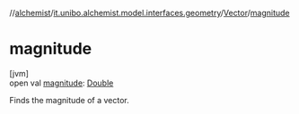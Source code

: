 //[alchemist](../../../index.md)/[it.unibo.alchemist.model.interfaces.geometry](../index.md)/[Vector](index.md)/[magnitude](magnitude.md)

# magnitude

[jvm]\
open val [magnitude](magnitude.md): [Double](https://kotlinlang.org/api/latest/jvm/stdlib/kotlin/-double/index.html)

Finds the magnitude of a vector.
